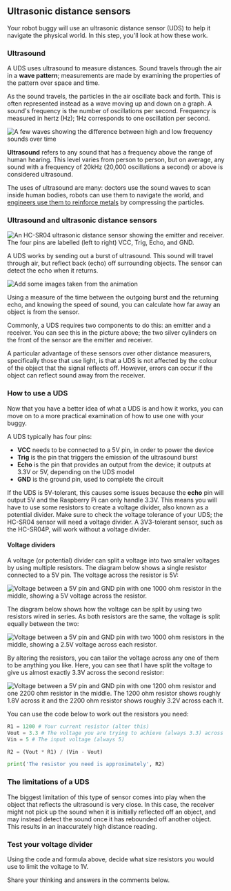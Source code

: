 [comment]: # (
Is this step open? Y/N
If so, short description of this step:
Related links:
Related files:
)

## Ultrasonic distance sensors

Your robot buggy will use an ultrasonic distance sensor (UDS) to help it navigate the physical world. In this step, you'll look at how these work.

### Ultrasound

A UDS uses ultrasound to measure distances. Sound travels through the air in a **wave pattern**; measurements are made by examining the properties of the pattern over space and time.

As the sound travels, the particles in the air oscillate back and forth. This is often represented instead as a wave moving up and down on a graph. A sound's frequency is the number of oscillations per second. Frequency is measured in hertz (Hz); 1Hz corresponds to one oscillation per second.

![A few waves showing the difference between high and low frequency sounds over time](https://rpf-futurelearn.s3-eu-west-1.amazonaws.com/Robotics+-+Robot+Buggy/Illustration/24-2_6_wave_frequency.png)

**Ultrasound** refers to any sound that has a frequency above the range of human hearing. This level varies from person to person, but on average, any sound with a frequency of 20kHz (20,000 oscillations  a second) or above is considered ultrasound.

The uses of ultrasound are many: doctors use the sound waves to scan inside human bodies, robots can use them to navigate the world, and [engineers use them to reinforce metals](https://www.hielscher.com/ultrasonic-formulation-of-reinforced-composites.htm) by compressing the particles.

### Ultrasound and ultrasonic distance sensors

![An HC-SR04 ultrasonic distance sensor showing the emitter and receiver. The four pins are labelled (left to right) VCC, Trig, Echo, and GND.](https://rpf-futurelearn.s3-eu-west-1.amazonaws.com/Robotics+-+Robot+Buggy/Illustration/8-Distance_sensor.png)

A UDS works by sending out a burst of ultrasound. This sound will travel through air, but reflect back (echo) off surrounding objects. The sensor can detect the echo when it returns.

![Add some images taken from the animation]()

Using a measure of the time between the outgoing burst and the returning echo, and knowing the speed of sound, you can calculate how far away an object is from the sensor.

Commonly, a UDS requires two components to do this: an emitter and a receiver. You can see this in the picture above; the two silver cylinders on the front of the sensor are the emitter and receiver.

A particular advantage of these sensors over other distance measurers, specifically those that use light, is that a UDS is not affected by the colour of the object that the signal reflects off. However, errors can occur if the object can reflect sound away from the receiver.

### How to use a UDS

Now that you have a better idea of what a UDS is and how it works, you can move on to a more practical examination of how to use one with your buggy.

A UDS typically has four pins:

+ **VCC** needs to be connected to a 5V pin, in order to power the device
+ **Trig** is the pin that triggers the emission of the ultrasound burst
+ **Echo** is the pin that provides an output from the device; it outputs at 3.3V or 5V, depending on the UDS model
+ **GND** is the ground pin, used to complete the circuit

If the UDS is 5V-tolerant, this causes some issues because the **echo** pin will output 5V and the Raspberry Pi can only handle 3.3V. This means you will have to use some resistors to create a voltage divider, also known as a potential divider. Make sure to check the voltage tolerance of your UDS; the HC-SR04 sensor will need a voltage divider. A 3V3-tolerant sensor, such as the HC-SR04P, will work without a voltage divider.

#### Voltage dividers

A voltage (or potential) divider can split a voltage into two smaller voltages by using multiple resistors. The diagram below shows a single resistor connected to a 5V pin. The voltage across the resistor is 5V:

![Voltage between a 5V pin and GND pin with one 1000 ohm resistor in the middle, showing a 5V voltage across the resistor.](https://rpf-futurelearn.s3-eu-west-1.amazonaws.com/Robotics+-+Robot+Buggy/Illustration/25-2_6-voltage_divider_a.png)

The diagram below shows how the voltage can be split by using two resistors wired in series. As both resistors are the same, the voltage is split equally between the two:

![Voltage between a 5V pin and GND pin with two 1000 ohm resistors in the middle, showing a 2.5V voltage across each resistor.](https://rpf-futurelearn.s3-eu-west-1.amazonaws.com/Robotics+-+Robot+Buggy/Illustration/26-2_6-voltage_divider_b.png)

By altering the resistors, you can tailor the voltage across any one of them to be anything you like. Here, you can see that I have split the voltage to give us almost exactly 3.3V across the second resistor:

![Voltage between a 5V pin and GND pin with one 1200 ohm resistor and one 2200 ohm resistor in the middle. The 1200 ohm resistor shows roughly 1.8V across it and the 2200 ohm resistor shows roughly 3.2V across each it.](https://rpf-futurelearn.s3-eu-west-1.amazonaws.com/Robotics+-+Robot+Buggy/Illustration/27-2_6-voltage_divider_c.png)

You can use the code below to work out the resistors you need:

~~~python
R1 = 1200 # Your current resistor (alter this)
Vout = 3.3 # The voltage you are trying to achieve (always 3.3) across the resistor R2
Vin = 5 # The input voltage (always 5)

R2 = (Vout * R1) / (Vin - Vout)

print('The resistor you need is approximately', R2)
~~~

### The limitations of a UDS

The biggest limitation of this type of sensor comes into play when the object that reflects the ultrasound is very close. In this case, the receiver might not pick up the sound when it is initially reflected off an object, and may instead detect the sound once it has rebounded off another object. This results in an inaccurately high distance reading.

### Test your voltage divider

Using the code and formula above, decide what size resistors you would use to limit the voltage to 1V.

Share your thinking and answers in the comments below.
